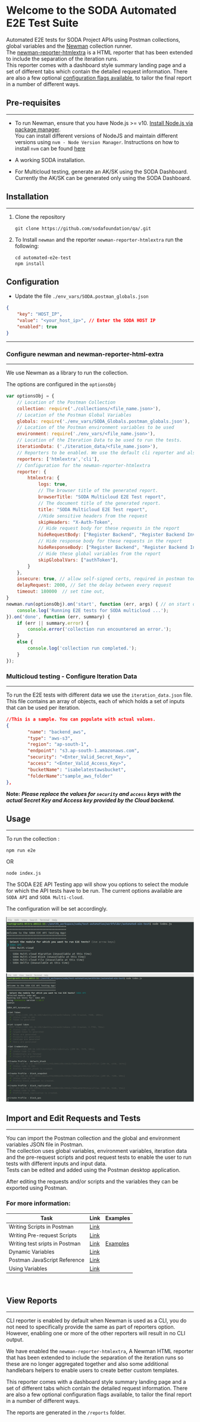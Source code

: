 # Welcome to the SODA Automated E2E Test Suite
Automated E2E tests for SODA Project APIs using Postman collections, global variables and the [Newman](https://www.npmjs.com/package/newman) collection runner.  
The [newman-reporter-htmlextra](https://www.npmjs.com/package/newman-reporter-htmlextra) is a HTML reporter that has been extended to include the separation of the iteration runs.  
This reporter comes with a dashboard style summary landing page and a set of different tabs which contain the detailed request information. There are also a few optional [configuration flags available](https://www.npmjs.com/package/newman-reporter-htmlextra#user-content-usage), to tailor the final report in a number of different ways.


## Pre-requisites
---  
- To run Newman, ensure that you have Node.js >= v10. [Install Node.js via package manager](https://nodejs.org/en/download/package-manager/).  
You can install different versions of NodeJS and maintain different versions using `nvm - Node Version Manager`. Instructions on how to install `nvm` can be found [here](https://github.com/nvm-sh/nvm)  

- A working SODA installation.
- For Multicloud testing, generate an AK/SK using the SODA Dashboard. Currently the AK/SK can be generated only using the SODA Dashboard. 

## Installation
--- 
1. Clone the repository  

    ```
    git clone https://github.com/sodafoundation/qa/.git
    ```

2. To Install `newman` and the reporter `newman-reporter-htmlextra`  run the following:

    ```
    cd automated-e2e-test
    npm install
    ```



## Configuration

- Update the file `./env_vars/SODA.postman_globals.json`
```json
{
    "key": "HOST_IP",
    "value": "<your_host_ip>", // Enter the SODA HOST IP
    "enabled": true
}
```
---  
### **Configure newman and newman-reporter-html-extra**  
---  
We use Newman as a library to run the collection.

The options are configured in the `optionsObj`


```JavaScript
var optionsObj = {
    // Location of the Postman Collection
    collection: require('./collections/<file_name.json>'),
    // Location of the Postman Global Variables
    globals: require('./env_vars/SODA_Globals.postman_globals.json'), 
    // Location of the Postman environment variables to be used
    environment: require('./env_vars/<file_name.json>'), 
    // Location of the Iteration Data to be used to run the tests.
    iterationData: ('./iteration_data/<file_name.json>'), 
    // Reporters to be enabled. We use the default cli reporter and also the custom htmlextra reporter.
    reporters: ['htmlextra','cli'], 
    // Configuration for the newman-reporter-htmlextra
    reporter: { 
        htmlextra: {
            logs: true,
            // The browser title of the generated report.
            browserTitle: "SODA Multicloud E2E Test report",
            // The document title of the generated report.
            title: "SODA Multicloud E2E Test report",
            //Hide sensitive headers from the request
            skipHeaders: "X-Auth-Token",
            // Hide request body for these requests in the report            
            hideRequestBody: ["Register Backend", "Register Backend Invalid Credentials"],
            // Hide response body for these requests in the report
            hideResponseBody: ["Register Backend", "Register Backend Invalid Credentials"],
            // Hide these global variables from the report
            skipGlobalVars: ["authToken"],
        }
    },
    insecure: true, // allow self-signed certs, required in postman too,
    delayRequest: 2000, // Set the delay between every request
    timeout: 180000  // set time out,
}
newman.run(optionsObj).on('start', function (err, args) { // on start of run, log to console
    console.log('Running E2E tests for SODA multicloud ...');
}).on('done', function (err, summary) {
    if (err || summary.error) {
        console.error('collection run encountered an error.');
    }
    else {
        console.log('collection run completed.');
    }
});
```

### Multicloud testing - Configure Iteration Data
---  
To run the E2E tests with different data we use the `iteration_data.json` file.
This file contains an array of objects, each of which holds a set of inputs that can be used per iteration.

```JSON
//This is a sample. You can populate with actual values.
{
        "name": "backend_aws",
        "type": "aws-s3",
        "region": "ap-south-1",
        "endpoint": "s3.ap-south-1.amazonaws.com",
        "security": "<Enter_Valid_Secret_Key>",
        "access": "<Enter_Valid_Access_Key>",
        "bucketName": "isabelatestawsbucket",
        "folderName":"sample_aws_folder"
},
```
**Note:** ***Please replace the values for `security` and `access` keys with the actual Secret Key and Access key provided by the Cloud backend.***


## Usage
---  
To run the collection :

```
npm run e2e
```

OR

```
node index.js
```
The SODA E2E API Testing app will show you options to select the module for which the API tests have to be run.
The current options available are `SODA API` and `SODA Multi-cloud`.  

The configuration will be set accordingly.  

![SODA E2E API Testing App Fig 1](./assets/images/soda-e2e-app-001.png)
![SODA E2E API Testing App Fig 2](./assets/images/soda-e2e-app-002.png)

## Import and Edit Requests and Tests
---  
You can import the Postman collection and the global and environment variables JSON file in Postman.  
The collection uses global variables, environment variables, iteration data and the pre-request scripts and post request tests to enable the user to run tests with different inputs and input data.  
Tests can be edited and added using the Postman desktop application.

After editing the requests and/or scripts and the variables they can be exported using Postman.

### For more information:  
|Task|Link|Examples|
|----|----|--------|
|Writing Scripts in Postman|[Link](https://learning.postman.com/docs/writing-scripts/intro-to-scripts/)||
|Writing Pre-request Scripts|[Link](https://learning.postman.com/docs/writing-scripts/pre-request-scripts/)||
|Writing test sripts in Postman|[Link](https://learning.postman.com/docs/writing-scripts/test-scripts/)|[Examples](https://learning.postman.com/docs/writing-scripts/script-references/test-examples/)||
|Dynamic Variables | [Link](https://learning.postman.com/docs/writing-scripts/script-references/variables-list/)||
|Postman JavaScript Reference|[Link](https://learning.postman.com/docs/writing-scripts/script-references/postman-sandbox-api-reference/)||
|Using Variables|[Link](https://learning.postman.com/docs/sending-requests/variables/)||  


<br />

## View Reports
---  
CLI reporter is enabled by default when Newman is used as a CLI, you do not need to specifically provide the same as part of reporters option. However, enabling one or more of the other reporters will result in no CLI output.  

We have enabled the `newman-reporter-htmlextra`, A Newman HTML reporter that has been extended to include the separation of the iteration runs so these are no longer aggregated together and also some additional handlebars helpers to enable users to create better custom templates.

This reporter comes with a dashboard style summary landing page and a set of different tabs which contain the detailed request information. There are also a few optional configuration flags available, to tailor the final report in a number of different ways.

The reports are generated in the `/reports` folder.




